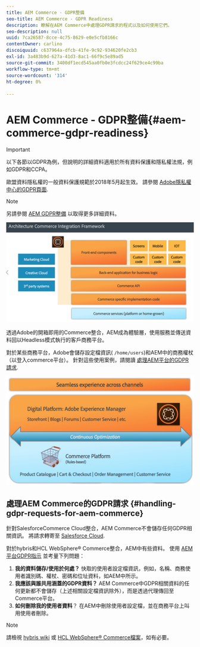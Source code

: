 ```yaml
---
title: AEM Commerce - GDPR整備
seo-title: AEM Commerce - GDPR Readiness
description: 瞭解在AEM Commerce中處理GDPR請求的程式以及如何使用它們。
seo-description: null
uuid: 7ca26587-8cce-4c75-8629-e0e5cfb8166c
contentOwner: carlino
discoiquuid: c637964a-dfcb-41fe-9c92-934620fe2cb3
exl-id: 3a483b9d-627a-41d3-8ac1-66f9c5e89ad5
source-git-commit: 3400df1ecd545aa0fb0e3fcdcc24f629ce4c99ba
workflow-type: tm+mt
source-wordcount: '314'
ht-degree: 0%

---
```


# AEM Commerce - GDPR整備{#aem-commerce-gdpr-readiness}

>[!IMPORTANT]
>
>以下各節以GDPR為例，但說明的詳細資料適用於所有資料保護和隱私權法規，例如GDPR和CCPA。

歐盟資料隱私權的一般資料保護規範於2018年5月起生效。 請參閱 [Adobe隱私權中心的GDPR頁面](https://business.adobe.com/privacy/general-data-protection-regulation.html).

>[!NOTE]
>
>另請參閱 [AEM GDPR整備](/help/managing/data-protection-and-privacy.md) 以取得更多詳細資料。

![screen_shot_2018-03-22at111606](assets/screen_shot_2018-03-22at111606.jpg)

透過Adobe的開箱即用的Commerce整合，AEM成為體驗層，使用服務並傳送資料回以Headless模式執行的客戶商務平台。

對於某些商務平台，Adobe會儲存設定檔資訊( `/home/users`)和AEM中的商務權杖（以登入commerce平台）。 針對這些使用案例，請閱讀 [處理AEM平台的GDPR請求](/help/sites-administering/handling-gdpr-requests-for-aem-platform.md).

![screen_shot_2018-03-22at111621](assets/screen_shot_2018-03-22at111621.jpg)

## 處理AEM Commerce的GDPR請求 {#handling-gdpr-requests-for-aem-commerce}

針對SalesforceCommerce Cloud整合，AEM Commerce不會儲存任何GDPR相關資訊。 將請求轉寄至 [Salesforce Cloud](https://documentation.b2c.commercecloud.salesforce.com/DOC1/index.jsp).

對於hybris和HCL WebSphere® Commerce整合，AEM中有些資料。 使用 [AEM平台GDPR指示](/help/sites-administering/handling-gdpr-requests-for-aem-platform.md) 並考量下列問題：

1. **我的資料儲存/使用於何處？** 快取的使用者設定檔資訊，例如，名稱、商務使用者識別碼、權杖、密碼和位址資料，如AEM中所示。
1. **我應該與誰共用涵蓋的GDPR資料？** AEM Commerce中GDPR相關資料的任何更新都不會儲存（上述相關設定檔資訊除外），而是透過代理傳回至Commerce平台。
1. **如何刪除我的使用者資料**？ 在AEM中刪除使用者設定檔，並在商務平台上叫用使用者刪除。

>[!NOTE]
>
>請檢視 [hybris wiki](https://wiki.hybris.com/) 或 [HCL WebSphere® Commerce檔案](https://help.hcltechsw.com/commerce/index.html)，如有必要。

